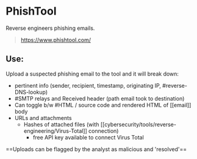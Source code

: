 
# PhishTool
Reverse engineers phishing emails.

>https://www.phishtool.com/

## Use:
Upload a suspected phishing email to the tool and it will break down:
- pertinent info (sender, recipient, timestamp, originating IP, #reverse-DNS-lookup)
- #SMTP relays and Received header (path email took to destination)
- Can toggle b/w #HTML / source code and rendered HTML of [[email]] body
- URLs and attachments
	- Hashes of attached files (with [[cybersecurity/tools/reverse-engineering/Virus-Total]] connection) 
		- free API key available to connect Virus Total

==Uploads can be flagged by the analyst as malicious and 'resolved'==
